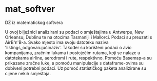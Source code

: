 # mat_softver
DZ iz matematickog softvera

U ovoj bilježnici analizirani su podaci o smještajima u Antwerpu, New Orleansu, Dublinu te na otocima Tasmaniji i Mallorci. Podaci su preuzeti s AirB'n'B-a. Svako mjesto ima svoju datoteku naziva 'listings_odgovarujućinaziv'.
Također su korišteni podaci o avio kompanijama, zračnim lukama i postojećim rutama, koji se nalaze u datotekama airline, aerodromi i rute, respektivno.
Pomoću Basemap-a su prikazane zračne luke, a pomoću manipulacije s dataframe-ovima su dobiveni potrebni podaci.
Uz pomoć statističkog paketa analizirane su cijene nekih smještaja.
